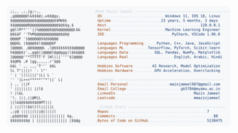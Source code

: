 <picture>
  <source srcset="https://raw.githubusercontent.com/mmazinjameel/mmazinjameel/main/dark_mode.svg?v=1744080924" media="(prefers-color-scheme: dark)">
  <img src="https://raw.githubusercontent.com/mmazinjameel/mmazinjameel/main/light_mode.svg?v=1744080924">
</picture>
